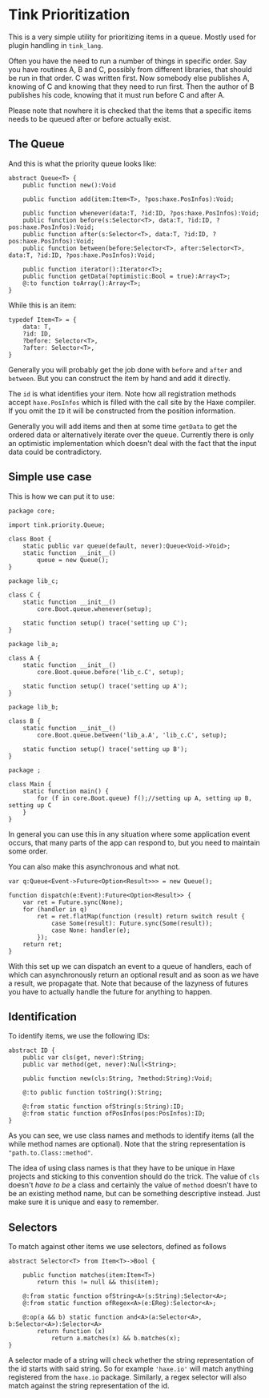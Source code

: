 # Tink Prioritization

This is a very simple utility for prioritizing items in a queue. Mostly used for plugin handling in `tink_lang`.

Often you have the need to run a number of things in specific order. Say you have routines A, B and C, possibly from different libraries, that should be run in that order. C was written first. Now somebody else publishes A, knowing of C and knowing that they need to run first. Then the author of B publishes his code, knowing that it must run before C and after A.

Please note that nowhere it is checked that the items that a specific items needs to be queued after or before actually exist.

## The Queue

And this is what the priority queue looks like:

```
abstract Queue<T> {
	public function new():Void
	
	public function add(item:Item<T>, ?pos:haxe.PosInfos):Void;
	
	public function whenever(data:T, ?id:ID, ?pos:haxe.PosInfos):Void;
	public function before(s:Selector<T>, data:T, ?id:ID, ?pos:haxe.PosInfos):Void;
	public function after(s:Selector<T>, data:T, ?id:ID, ?pos:haxe.PosInfos):Void;
	public function between(before:Selector<T>, after:Selector<T>, data:T, ?id:ID, ?pos:haxe.PosInfos):Void;
	
	public function iterator():Iterator<T>;
	public function getData(?optimistic:Bool = true):Array<T>;
	@:to function toArray():Array<T>;
}
```

While this is an item:

```
typedef Item<T> = {
	data: T,
	?id: ID,
	?before: Selector<T>,
	?after: Selector<T>,
}
```

Generally you will probably get the job done with `before` and `after` and `between`. But you can construct the item by hand and add it directly.

The `id` is what identifies your item. Note how all registration methods accept `haxe.PosInfos` which is filled with the call site by the Haxe compiler. If you omit the `ID` it will be constructed from the position information.

Generally you will add items and then at some time `getData` to get the ordered data or alternatively iterate over the queue. Currently there is only an optimistic implementation which doesn't deal with the fact that the input data could be contradictory.

## Simple use case

This is how we can put it to use:

```
package core;

import tink.priority.Queue;

class Boot {
	static public var queue(default, never):Queue<Void->Void>;
	static function __init__()
		queue = new Queue();
}

package lib_c;

class C {
	static function __init__() 
		core.Boot.queue.whenever(setup);
		
	static function setup() trace('setting up C');
}

package lib_a;

class A {
	static function __init__() 
		core.Boot.queue.before('lib_c.C', setup);
	
	static function setup() trace('setting up A');
}

package lib_b;

class B {
	static function __init__() 
		core.Boot.queue.between('lib_a.A', 'lib_c.C', setup);
	
	static function setup() trace('setting up B');
}

package ;

class Main {
	static function main() {
		for (f in core.Boot.queue) f();//setting up A, setting up B, setting up C
	}
}
```

In general you can use this in any situation where some application event occurs, that many parts of the app can respond to, but you need to maintain some order.

You can also make this asynchronous and what not.

```
var q:Queue<Event->Future<Option<Result>>> = new Queue();

function dispatch(e:Event):Future<Option<Result>> {
	var ret = Future.sync(None);
	for (handler in q)
		ret = ret.flatMap(function (result) return switch result {
			case Some(result): Future.sync(Some(result));
			case None: handler(e);
		});
	return ret;
}
```

With this set up we can dispatch an event to a queue of handlers, each of which can asynchronously return an optional result and as soon as we have a result, we propagate that. Note that because of the lazyness of futures you have to actually handle the future for anything to happen.

## Identification

To identify items, we use the following IDs:

```
abstract ID {
	public var cls(get, never):String;
	public var method(get, never):Null<String>;
	
	public function new(cls:String, ?method:String):Void;
	
	@:to public function toString():String;
	
	@:from static function ofString(s:String):ID;
	@:from static function ofPosInfos(pos:PosInfos):ID;
}
```

As you can see, we use class names and methods to identify items (all the while method names are optional).
Note that the string representation is `"path.to.Class::method"`.

The idea of using class names is that they have to be unique in Haxe projects and sticking to this convention should do the trick. The value of `cls` doesn't *have to be* a class and certainly the value of `method` doesn't have to be an existing method name, but can be something descriptive instead. Just make sure it is unique and easy to remember. 

## Selectors

To match against other items we use selectors, defined as follows

```
abstract Selector<T> from Item<T>->Bool {
	
	public function matches(item:Item<T>)
		return this != null && this(item);

	@:from static function ofString<A>(s:String):Selector<A>;
	@:from static function ofRegex<A>(e:EReg):Selector<A>;
	
	@:op(a && b) static function and<A>(a:Selector<A>, b:Selector<A>):Selector<A>
		return function (x)
			return a.matches(x) && b.matches(x);
}
```

A selector made of a string will check whether the string representation of the id starts with said string. So for example `'haxe.io'` will match anything registered from the `haxe.io` package. Similarly, a regex selector will also match against the string representation of the id.